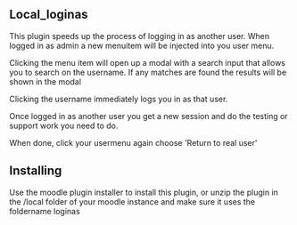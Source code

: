 ## Local_loginas

This plugin speeds up the process of logging in as another user. When logged in as admin
a new menuitem will be injected into you user menu.

Clicking the menu item will open up a modal with a search input that allows you to search on the username. If any matches are found the results will be shown in the modal

Clicking the username immediately logs you in as that user.

Once logged in as another user you get a new session and do the testing or support work you need to do.

When done, click your usermenu again choose 'Return to real user'

## Installing

Use the moodle plugin installer to install this plugin, or unzip the plugin in the /local folder of your moodle instance and make sure it uses the foldername loginas

